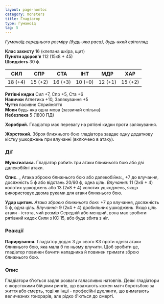```yaml
---
layout: page-nontoc
category: monsters
title: Гладіатор
type: Гуманоїд
tag: 5
---
```


_Гуманоїд середнього розміру (будь-яка раса), будь-який світогляд_

**Клас захисту** 16 (клепана шкіра, щит)    
**Пункти здоров'я** 112 (15к8 + 45)    
**Швидкість** 30 ф.

| СИЛ     | СПР     | СТА     | ІНТ     | МДР     | ХАР     |
| ------- | ------- | ------- | ------- | ------- | ------- |
| 18 (+4) | 15 (+2) | 16 (+3) | 10 (+0) | 12 (+1) | 15 (+2) |

**Рятівні кидки** Сил +7, Спр +5, Ста +6    
**Навички** Атлетика +10, Залякування +5    
**Чуття** пасивне Сприйняття    
**Мови** будь-яка одна мова (зазвичай спільна)    
**Небезпека** 5 (1800 ПД)

**Хоробрий.** Гладіатор має перевагу на рятівні кидки проти залякування.    

**Жорстокий.** Зброя ближнього бою гладіатора завдає одну додаткову кістку ушкоджень при влучанні (включено в атаку).

### Дії
**Мультиатака.** Гладіатор робить три атаки ближнього бою або дві далекобійні атаки.    

**Спис.** _ Атака зброєю ближнього бою або далекобійна:_ +7 до влучання, досяжність 5 ф або відстань 20/60 ф, одна ціль. _Влучання:_ 11 (2к6 + 4) колотих ушкоджень або 13 (2к8 + 4) колотих ушкоджень, якщо використовує двома руками для атаки ближнього бою.    

**Удар щитом.** _Атака зброєю ближнього бою:_ +7 до влучання, досяжність 5 ф, одна ціль. _Влучання:_ 9 (2к4 + 4) дробильних ушкоджень. Якщо ціль атаки - істота, чий розмір Середній або менший, вона має зробити рятівний кидок Сили з КС 15, або буде збита з ніг.

### Реакції
**Парирування.** Гладіатор додає 3 до свого КЗ проти однієї атаки ближнього бою, яка мала б по ньому влучити. Щоб зробити це, гладіатор повинен бачити нападника й повинен тримати зброю ближнього бою.

### Опис
Гладіатори б'ються задля розваги галасливих натовпів. Деякі гладіатори є жорстокими бійцями рингів, що вважають кожен матч боротьбою за життя або смерть, тоді як інші - професійні дуелянти, що вимагають величезних гонорарів, але рідко б'ються до смерті. 

